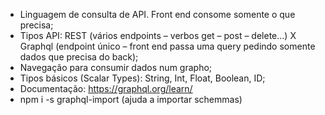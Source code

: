 - Linguagem de consulta de API. Front end consome somente o que precisa;
- Tipos API: REST (vários endpoints – verbos get – post – delete…) X Graphql (endpoint único – front end passa uma query pedindo somente dados que precisa do back);
- Navegação para consumir dados num grapho;
- Tipos básicos (Scalar Types): String, Int, Float, Boolean, ID;
- Documentação: https://graphql.org/learn/
- npm i -s graphql-import (ajuda a importar schemmas)
